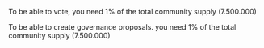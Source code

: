 To be able to vote, you need 1% of the total community supply (7.500.000)

To be able to create governance proposals. you need 1% of the total community supply (7.500.000)